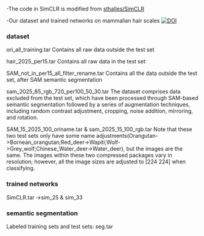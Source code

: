 -The code in SimCLR is modified from [sthalles/SimCLR](https://github.com/sthalles/SimCLR)  

-Our dataset and trained networks on mammalian hair scales  [![DOI](https://zenodo.org/badge/DOI/10.5281/zenodo.14840811.svg)](https://doi.org/10.5281/zenodo.14840811)

### dataset
ori_all_training.tar Contains all raw data outside the test set

hair_2025_per15.tar Contains all raw data in the test set

SAM_not_in_per15_all_filter_rename.tar Contains all the data outside the test set, after SAM semantic segmentation

sam_2025_85_rgb_720_per100_50_30.tar The dataset comprises data excluded from the test set, which have been processed through SAM-based semantic segmentation followed by a series of augmentation techniques, including random contrast adjustment, cropping, noise addition, mirroring, and rotation.

SAM_15_2025_100_oriname.tar & sam_2025_15_100_rgb.tar Note that these two test sets only have some name adjustments(Orangutan->Bornean_orangutan;Red_deer->Wapiti;Wolf->Grey_wolf;Chinese_Water_deer->Water_deer), but the images are the same.  The images within these two compressed packages vary in resolution; however, all the image sizes are adjusted to [224 224] when classifying.

### trained networks
SimCLR.tar ->sim_25 & sim_33

### semantic segmentation
Labeled training sets and test sets: seg.tar
